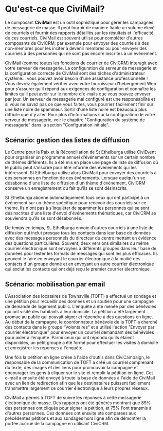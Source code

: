 Qu'est-ce que CiviMail?
=======================

Le composant  **CiviMail**  est un outil sophistiqué pour gérer les campagnes de messagerie de masse. Il peut fournir de manière fiable un volume élevé de courriels et fournir des rapports détaillés sur les résultats et l'efficacité de ces courriels. CiviMail est souvent utilisé pour compléter d'autres composants de CiviCRM, par exemple pour envoyer des courriels à des non-membres pour les inciter à devenir membres ou pour envoyer des courriels à des personnes qui ne sont pas encore inscrites à un événement.
 
CiviMail (comme toutes les fonctions de courrier de CiviCRM) interagit avec votre serveur de messagerie. La configuration du serveur de messagerie et la configuration correcte de CiviMail sont des tâches d'administrateur système... vous pouvez avoir besoin d'une assistance professionnelle ! Vous devrez également vérifier avec votre fournisseur d'hébergement Web pour s'assurer qu'il répond aux exigences de configuration et connaître les limites qu'il peut avoir sur le nombre d'e-mails que vous pouvez envoyer par jour. Un serveur de messagerie mal configuré est une responsabilité et si vous ne savez pas ce que vous faites, vous pourriez facilement finir sur une liste noire de spammeur. Sortir d'une liste noire est beaucoup plus difficile que d'y aller. Pour plus d'informations sur la configuration de votre serveur de messagerie, voir le chapitre "Configuration du système de messagerie" dans la section "Configuration initiale".

Scénario: gestion des listes de diffusion
-------------------------------

Le Centre pour la Paix et la Réconciliation de St Ethelburga utilise CiviEvent pour organiser un programme annuel d'événements sur un certain nombre de thèmes différents. Ils a été mis en place une page de liste de diffusion où le public peut s'inscrire pour être informé des événements qui les intéressent. St Ethelburga utilise alors CiviMail pour envoyer des courriels à ces personnes en fonction de ces événements. Lorsque quelqu'un se désabonne d'une liste de diffusion d'un thème d'événement, CiviCRM conserve un enregistrement du fait qu'ils se sont désinscrits.

St Ethelburga abonne automatiquement tous ceux qui ont participé à un événement sur un thème spécifique pour recevoir des courriels sur ce thème. Ils n'ont pas à s'inquiéter de spammer les personnes qui se sont désinscrites d'une liste d'envoi d'événements thématiques, car CiviCRM se souviendra qu'ils se sont désabonnés.

De temps en temps, St. Ethelburga envoie d'autres courriels à une liste de diffusion qui inclut presque tous les contacts dans leur base de données avec des messages personnels du directeur du centre mettant en évidence des questions particulières. Souvent, deux versions similaires du même courrier électronique sont envoyées à différents groupes dans leur base de données pour tester les formats de messages qui sont les plus efficaces. Ils peuvent le faire en envoyant le courrier électronique à la moitié des contacts d'un groupe donné et en envoyant un autre courrier électronique qui exclut les contacts qui ont déjà reçu le premier courrier électronique.

Scénario: mobilisation par email
-------------------------------
L'Association des locataires de Townsville (TOFT) a effectué un sondage et une pétition pour recueillir des données et un soutien pour une campagne de demande de logement public. L'enquête a été menée par des bénévoles qui ont visité des habitants à leur domicile. La pétition a été largement promue au public qui pouvait signer et répondre à des questions en ligne. Au début de la campagne, le coordonnateur bénévole de la TOFT a cherché des contacts dans le groupe "Volontaires" et a utilisé l'action "Envoyer par courrier électronique" pour envoyer un courriel demandant des bénévoles pour aider à l'enquête. Parmi ceux qui ont répondu qu'ils étaient disponibles, un petit groupe a été formé pour effectuer les visites à domicile et enregistrer les réponses à l'enquête.

Une fois la pétition en ligne créée à l'aide d'outils dans CiviCampaign, le responsable de la communication de TOFT a créé un courriel comprenant du texte, des images et des liens pour promouvoir la campagne et encourager les gens à cliquer sur le site et remplir la pétition en ligne. Cet e-mail a ensuite été envoyé à toute la base de données à l'aide de CiviMail avec un lien de redirection afin que les destinataires puissent facilement transmettre largement ce courrier électronique  à leurs propres réseaux.

CiviMail a permis à TOFT de suivre les réponses à cette messagerie électronique de masse. Des rapports ont été générés montrant que 89% des personnes ont cliqués pour signer la pétition, et 75% l'ont transmis à d'autres personnes. Ces données ont ensuite été comparées aux précédentes pétitions et aux sondages hors ligne  afin de démontrer la portée accrue de la campagne en utilisant CiviCRM.

